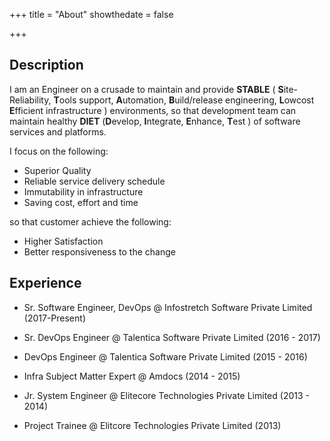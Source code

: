 +++
title = "About"
showthedate = false

+++

## Description

I am an Engineer on a crusade to maintain and provide **STABLE** ( **S**ite-Reliability, **T**ools support, **A**utomation, **B**uild/release engineering, **L**owcost **E**fficient infrastructure ) environments, so that development team can maintain healthy **DIET** (**D**evelop, **I**ntegrate, **E**nhance, **T**est ) of software services and platforms.

I focus on the following:

* Superior Quality
* Reliable service delivery schedule
* Immutability in infrastructure
* Saving cost, effort and time

so that customer achieve the following:

* Higher Satisfaction
* Better responsiveness to the change


## Experience

* Sr. Software Engineer, DevOps @ Infostretch Software Private Limited (2017-Present)

* Sr. DevOps Engineer @ Talentica Software Private Limited (2016 - 2017)

* DevOps Engineer @ Talentica Software Private Limited (2015 - 2016)

* Infra Subject Matter Expert @ Amdocs (2014 - 2015)

* Jr. System Engineer @ Elitecore Technologies Private Limited (2013 - 2014)

* Project Trainee @ Elitcore Technologies Private Limited (2013)
